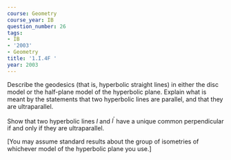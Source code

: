 ```yaml
---
course: Geometry
course_year: IB
question_number: 26
tags:
- IB
- '2003'
- Geometry
title: '1.I.4F '
year: 2003
---
```



Describe the geodesics (that is, hyperbolic straight lines) in either the disc model or the half-plane model of the hyperbolic plane. Explain what is meant by the statements that two hyperbolic lines are parallel, and that they are ultraparallel.

Show that two hyperbolic lines $l$ and $l^{\prime}$ have a unique common perpendicular if and only if they are ultraparallel.

[You may assume standard results about the group of isometries of whichever model of the hyperbolic plane you use.]
